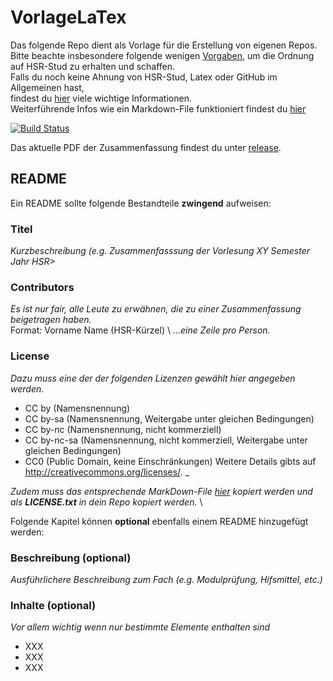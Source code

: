 # VorlageLaTex
Das folgende Repo dient als Vorlage für die Erstellung von eigenen Repos. 
Bitte beachte insbesondere folgende wenigen [Vorgaben](https://github.com/HSR-Stud/Willkommen/blob/master/HSR-Stud%20Vorgaben.md), um die Ordnung auf HSR-Stud zu erhalten und schaffen.  
Falls du noch keine Ahnung von HSR-Stud, Latex oder GitHub im Allgemeinen hast, \
findest du [hier](https://github.com/HSR-Stud/Willkommen) viele wichtige Informationen. \
Weiterführende Infos wie ein Markdown-File funktioniert findest du [hier](https://guides.github.com/features/mastering-markdown)

[![Build Status](https://travis-ci.org/HSR-Stud/PredMod.svg?branch=master)](https://travis-ci.org/HSR-Stud/PredMod)

Das aktuelle PDF der Zusammenfassung findest du unter [release](https://github.com/HSR-Stud/VorlageZFLaTex/releases/latest).
## README
Ein README sollte folgende Bestandteile **zwingend** aufweisen:

### Titel
_Kurzbeschreibung (e.g. Zusammenfasssung der Vorlesung XY Semester Jahr HSR>_
    
### Contributors
_Es ist nur fair, alle Leute zu erwähnen, die zu einer Zusammenfassung beigetragen haben._\
Format: Vorname Name (HSR-Kürzel) \ 
_...eine Zeile pro Person._

### License
_Dazu muss eine der der folgenden Lizenzen gewählt hier angegeben werden._
- CC by (Namensnennung)
- CC by-sa (Namensnennung, Weitergabe unter gleichen Bedingungen)
- CC by-nc (Namensnennung, nicht kommerziell)
- CC by-nc-sa (Namensnennung, nicht kommerziell, Weitergabe unter gleichen Bedingungen)
- CC0 (Public Domain, keine Einschränkungen) Weitere Details gibts auf http://creativecommons.org/licenses/. _

_Zudem muss das entsprechende MarkDown-File [hier](https://github.com/HSR-Stud/Creative-Commons-Markdown/tree/master/4.0) kopiert werden und als **LICENSE.txt** in dein Repo kopiert werden._ \

Folgende Kapitel können **optional** ebenfalls einem README hinzugefügt werden:

### Beschreibung (optional)
_Ausführlichere Beschreibung zum Fach (e.g. Modulprüfung, Hifsmittel, etc.)_

### Inhalte (optional) 
_Vor allem wichtig wenn nur bestimmte Elemente enthalten sind_
 - XXX
 - XXX
 - XXX
